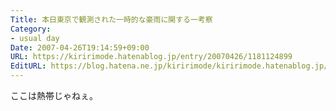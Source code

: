 ```yaml
---
Title: 本日東京で観測された一時的な豪雨に関する一考察
Category:
- usual day
Date: 2007-04-26T19:14:59+09:00
URL: https://kiririmode.hatenablog.jp/entry/20070426/1181124899
EditURL: https://blog.hatena.ne.jp/kiririmode/kiririmode.hatenablog.jp/atom/entry/8454420450078217379
---
```


ここは熱帯じゃねぇ。
